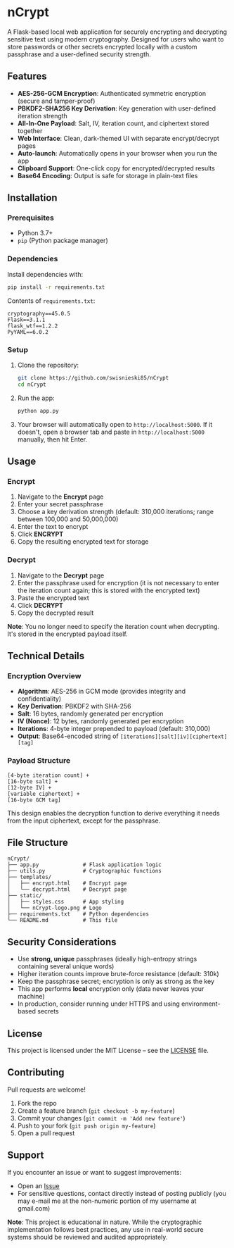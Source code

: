 # nCrypt

A Flask-based local web application for securely encrypting and decrypting sensitive text using modern cryptography. Designed for users who want to store passwords or other secrets encrypted locally with a custom passphrase and a user-defined security strength.

## Features

- **AES-256-GCM Encryption**: Authenticated symmetric encryption (secure and tamper-proof)
- **PBKDF2-SHA256 Key Derivation**: Key generation with user-defined iteration strength
- **All-In-One Payload**: Salt, IV, iteration count, and ciphertext stored together
- **Web Interface**: Clean, dark-themed UI with separate encrypt/decrypt pages
- **Auto-launch**: Automatically opens in your browser when you run the app
- **Clipboard Support**: One-click copy for encrypted/decrypted results
- **Base64 Encoding**: Output is safe for storage in plain-text files

## Installation

### Prerequisites
- Python 3.7+
- `pip` (Python package manager)

### Dependencies

Install dependencies with:

```bash
pip install -r requirements.txt
```

Contents of `requirements.txt`:

```
cryptography==45.0.5
Flask==3.1.1
flask_wtf==1.2.2
PyYAML==6.0.2
```

### Setup

1. Clone the repository:
   ```bash
   git clone https://github.com/swisnieski85/nCrypt
   cd nCrypt
   ```

2. Run the app:
   ```bash
   python app.py
   ```

3. Your browser will automatically open to `http://localhost:5000`. If it doesn't, open a browser tab and paste in `http://localhost:5000` manually, then hit Enter.

## Usage

### Encrypt

1. Navigate to the **Encrypt** page
2. Enter your secret passphrase
3. Choose a key derivation strength (default: 310,000 iterations; range between 100,000 and 50,000,000)
4. Enter the text to encrypt
5. Click **ENCRYPT**
6. Copy the resulting encrypted text for storage

### Decrypt

1. Navigate to the **Decrypt** page
2. Enter the passphrase used for encryption (it is not necessary to enter the iteration count again; this is stored with the encrypted text)
3. Paste the encrypted text
4. Click **DECRYPT**
5. Copy the decrypted result

**Note**: You no longer need to specify the iteration count when decrypting. It's stored in the encrypted payload itself.

## Technical Details

### Encryption Overview

- **Algorithm**: AES-256 in GCM mode (provides integrity and confidentiality)
- **Key Derivation**: PBKDF2 with SHA-256
- **Salt**: 16 bytes, randomly generated per encryption
- **IV (Nonce)**: 12 bytes, randomly generated per encryption
- **Iterations**: 4-byte integer prepended to payload (default: 310,000)
- **Output**: Base64-encoded string of `[iterations][salt][iv][ciphertext][tag]`

### Payload Structure

```
[4-byte iteration count] +
[16-byte salt] +
[12-byte IV] +
[variable ciphertext] +
[16-byte GCM tag]
```

This design enables the decryption function to derive everything it needs from the input ciphertext, except for the passphrase.

## File Structure

```
nCrypt/
├── app.py              # Flask application logic
├── utils.py            # Cryptographic functions
├── templates/
│   ├── encrypt.html    # Encrypt page
│   └── decrypt.html    # Decrypt page
├── static/
│   ├── styles.css      # App styling
│   └── nCrypt-logo.png # Logo
├── requirements.txt    # Python dependencies
└── README.md           # This file
```

## Security Considerations

- Use **strong, unique** passphrases (ideally high-entropy strings containing several unique words)
- Higher iteration counts improve brute-force resistance (default: 310k)
- Keep the passphrase secret; encryption is only as strong as the key
- This app performs **local** encryption only (data never leaves your machine)
- In production, consider running under HTTPS and using environment-based secrets

## License

This project is licensed under the MIT License – see the [LICENSE](LICENSE) file.

## Contributing

Pull requests are welcome!

1. Fork the repo
2. Create a feature branch (`git checkout -b my-feature`)
3. Commit your changes (`git commit -m 'Add new feature'`)
4. Push to your fork (`git push origin my-feature`)
5. Open a pull request

## Support

If you encounter an issue or want to suggest improvements:

- Open an [Issue](https://github.com/swisnieski85/nCrypt/issues)
- For sensitive questions, contact directly instead of posting publicly (you may e-mail me at the non-numeric portion of my username at gmail.com)

**Note**: This project is educational in nature. While the cryptographic implementation follows best practices, any use in real-world secure systems should be reviewed and audited appropriately.
